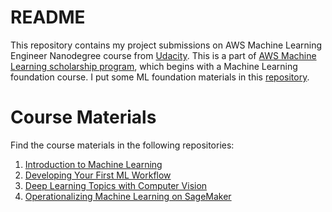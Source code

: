 # README

This repository contains my project submissions on AWS Machine Learning Engineer Nanodegree course from [Udacity](https://www.udacity.com/course/aws-machine-learning-engineer-nanodegree--nd189). This is a part of [AWS Machine Learning scholarship program](https://www.udacity.com/scholarships/aws-machine-learning-scholarship-program), which begins with a Machine Learning foundation course. I put some ML foundation materials in this [repository](https://github.com/elvyna/udacity-aws-ml-foundation).

# Course Materials

Find the course materials in the following repositories:

1. [Introduction to Machine Learning](https://github.com/udacity/nd009t-c1-intro-to-ml-templates)
2. [Developing Your First ML Workflow](https://github.com/udacity/udacity-nd009t-C2-Developing-ML-Workflow)
3. [Deep Learning Topics with Computer Vision](https://github.com/elvyna/udacity-aws-mle-nanodegree/nd009t-c3-deep-learning-topics-cv-nlp)
4. [Operationalizing Machine Learning on SageMaker](https://github.com/elvyna/udacity-aws-mle-nanodegree/nd009t-c4-operationalizing-ml-on-sagemaker)